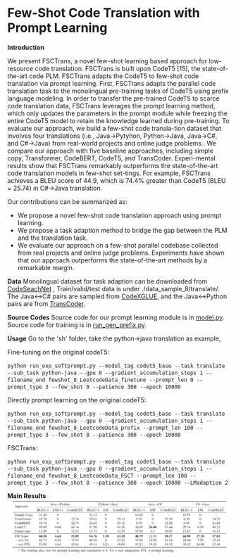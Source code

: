 # Few-Shot Code Translation with Prompt Learning


**Introduction**

We present FSCTrans, a novel few-shot learning based approach for low-resource code translation. FSCTrans is built upon CodeT5 [15], the state-of-the-art code PLM. FSCTrans adapts the CodeT5 to few-shot code translation via prompt learning. First, FSCTrans adapts the parallel code translation task to the monolingual pre-training tasks of CodeT5 using prefix language modeling. In order to transfer the pre-trained CodeT5 to scarce code translation data, FSCTrans leverages the prompt learning method, which only updates the parameters in the prompt module while freezing the entire CodeT5 model to retain the knowledge learned during pre-training.
To evaluate our approach, we build a few-shot code transla-tion dataset that involves four translations (i.e., Java→Pytyhon, Python→Java, Java→C#, and C#→Java) from real-world projects and online judge problems . We compare our approach with five baseline approaches, including simple copy, Transformer, CodeBERT, CodeT5, and TransCoder. Experi-mental results show that FSCTrans remarkably outperforms the state-of-the-art code translation models in few-shot set-tings. For example, FSCTrans achieves a BLEU score of 44.9, which is 74.4% greater than CodeT5 (BLEU = 25.74) in C#→Java translation.

Our contributions can be summarized as:
- We propose a novel few-shot code translation approach using prompt learning.
- We propose a task adaption method to bridge the gap between the PLM and the translation task.
- We evaluate our approach on a few-shot parallel codebase collected from real projects and online judge problems. Experiments have shown that our approach outperforms the state-of-the-art methods by a remarkable margin.

**Data**
Monolingual dataset for task adaption can be downloaded from [CodeSeachNet](https://github.com/github/CodeSearchNet#downloading-data-from-s3) ,
Train/valid/test data is under ./data_sample_8/translate/. The Java<->C# pairs are sampled from [CodeXGLUE](https://github.com/microsoft/CodeXGLUE/tree/main/Code-Code/code-to-code-trans), and the Java<->Python pairs are from [TransCoder](https://github.com/facebookresearch/TransCoder).

**Source Codes**
Source code for our prompt learning module is in [model.py](models.py). Source code for training is in [run_gen_prefix.py](sh/run_gen_prefix.py).

**Usage**
Go to the 'sh' folder, take the python->java translation as example,


Fine-tuning on the original codeT5:
```
python run_exp_softprompt.py --model_tag codet5_base --task translate --sub_task python-java --gpu 0 --gradient_accumulation_steps 1 --filename_end fewshot_8_LeetcodeData_finetune --prompt_len 0 --prompt_type 3 --few_shot 8 --patience 300 --epoch 10000
```


Directly prompt learning on the original codeT5:
```
python run_exp_softprompt.py --model_tag codet5_base --task translate --sub_task python-java --gpu 0 --gradient_accumulation_steps 1 --filename_end fewshot_8_LeetcodeData_prefix --prompt_len 100 --prompt_type 3 --few_shot 8 --patience 300 --epoch 10000
```


FSCTrans:
```
python run_exp_softprompt.py --model_tag codet5_base --task translate --sub_task python-java --gpu 0 --gradient_accumulation_steps 1 --filename_end fewshot_8_LeetcodeData_FSCT --prompt_len 100 --prompt_type 3 --few_shot 8 --patience 300 --epoch 10000 --LMadaption 2
```



**Main Results**
![Results](main_results.png)

